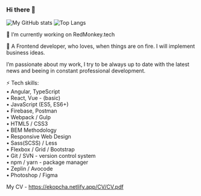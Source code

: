 ### Hi there 👋

![My GitHub stats](https://github-readme-stats.vercel.app/api?username=erikkopcha&count_private=true)
![Top Langs](https://github-readme-stats.vercel.app/api/top-langs/?username=erikkopcha&count=8)

🔭 I’m currently working on RedMonkey.tech

💬 A Frontend developer, who loves, when things are on fire.
I will implement business ideas.

I’m passionate about my work, I try to be always up to date with the latest news and beeing in constant professional development.

⚡ Tech skills: <br>
• Angular, TypeScript <br>
• React, Vue - (basic) <br>
• JavaScript (ES5, ES6+) <br>
• Firebase, Postman <br>
• Webpack / Gulp <br>
• HTML5 / CSS3 <br>
• BEM Methodology <br>
• Responsive Web Design <br>
• Sass(SCSS) / Less <br>
• Flexbox / Grid / Bootstrap <br>
• Git / SVN - version control system <br>
• npm / yarn - package manager <br>
• Zeplin / Avocode <br>
• Photoshop / Figma <br>

My CV - https://ekopcha.netlify.app/CV/CV.pdf
